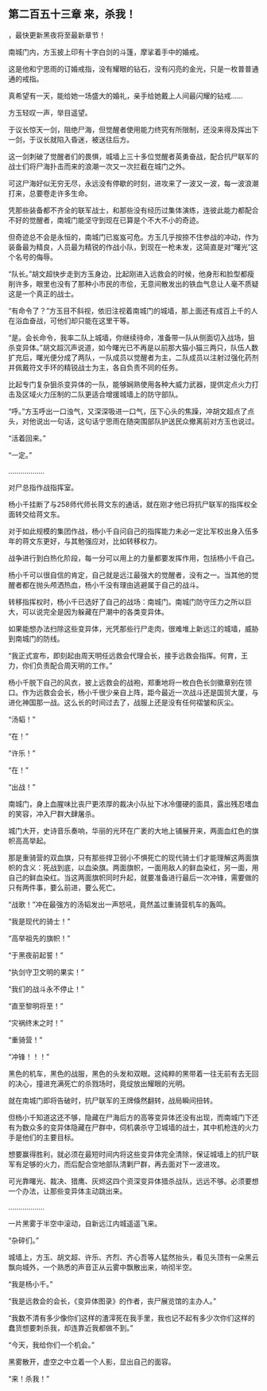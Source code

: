## 第二百五十三章 来，杀我！
，最快更新黑夜将至最新章节！

南城门内，方玉披上印有十字白剑的斗篷，摩挲着手中的婚戒。

这是他和宁思雨的订婚戒指，没有耀眼的钻石，没有闪亮的金光，只是一枚普普通通的戒指。

真希望有一天，能给她一场盛大的婚礼，亲手给她戴上人间最闪耀的钻戒……

方玉轻叹一声，举目遥望。

于议长惊天一剑，阻绝尸海，但觉醒者使用能力终究有所限制，还没来得及挥出下一剑，于议长就陷入昏迷，被送往后方。

这一剑刺破了觉醒者们的畏惧，城墙上三十多位觉醒者英勇奋战，配合抗尸联军的战士们将尸海扑击而来的浪潮一次又一次拦截在城门之外。

可这尸海好似无穷无尽，永远没有停歇的时刻，进攻来了一波又一波，每一波浪潮打来，总要卷走许多生命。

凭那些装备都不齐全的联军战士，和那些没有经历过集体演练，连彼此能力都配合不好的觉醒者，南城门能坚守到现在已算是个不大不小的奇迹。

但奇迹总不会是永恒的，南城门已岌岌可危。方玉几乎按捺不住参战的冲动，作为装备最为精良，人员最为精锐的作战小队，到现在一枪未发，这简直是对“曙光”这个名号的侮辱。

“队长。”胡文超快步走到方玉身边，比起刚进入远救会的时候，他身形和脸型都瘦削许多，眼里也没有了那种小市民的市侩，无意间散发出的铁血气息让人毫不质疑这是一个真正的战士。

“有命令了？”方玉目不斜视，依旧注视着南城门的城墙，那上面还有成百上千的人在浴血奋战，可他们却只能在这里干等。

“是。会长命令，我率二队上城墙，你继续待命，准备带一队从侧面切入战场，狙杀变异体。”胡文超沉声说道，如今曙光已不再是以前那大猫小猫三两只，队伍人数扩充后，曙光便分成了两队，一队成员以觉醒者为主，二队成员以注射过强化药剂并佩戴符文手环的精锐战士为主，各自负责不同的任务。

比起专门复杂狙杀变异体的一队，能够娴熟使用各种大威力武器，提供定点火力打击及区域火力压制的二队更适合增援城墙上的防守部队。

“呼。”方玉呼出一口浊气，又深深吸进一口气，压下心头的焦躁，冲胡文超点了点头，对他说出一句话，这句话宁思雨在随突围部队护送民众撤离前对方玉也说过。

“活着回来。”

“一定。”

………………

对尸总指作战指挥室。

杨小千挂断了与258师代师长蒋文东的通话，就在刚才他已将抗尸联军的指挥权全面转交给蒋文东。

对于如此规模的集团作战，杨小千自问自己的指挥能力未必一定比军校出身入伍多年的蒋文东更好，与其勉强应对，比如转移权力。

战争进行到白热化阶段，每一分可以用上的力量都要发挥作用，包括杨小千自己。

杨小千可以很自信的肯定，自己就是远江最强大的觉醒者，没有之一。当其他的觉醒者都在抛头颅洒热血，杨小千没有理由逃避属于自己的战斗。

转移指挥权时，杨小千已选好了自己的战场：南城门。南城门防守压力之所以巨大，可以说完全是因为躲藏在尸潮中的各类变异体。

如果能想办法扫除这些变异体，光凭那些行尸走肉，很难堆上新远江的城墙，威胁到南城门的防线。

“我正式宣布，即刻起由周天明任远救会代理会长，接手远救会指挥。何育，王力，你们负责配合周天明的工作。”

杨小千脱下自己的风衣，披上远救会的战袍，郑重地将一枚白色长剑徽章别在领口。作为远救会会长，杨小千很少亲自上阵，距今最近一次战斗还是国贸大厦，与进化神国那一战。这么长的时间过去了，战服上还是没有任何褶皱和灰尘。

“汤韬！”

“在！”

“许乐！”

“在！”

“出战！”

南城门，身上血腥味比丧尸更浓厚的裁决小队扯下冰冷僵硬的面具，露出残忍嗜血的笑容，冲入尸群大肆屠杀。

城门大开，史诗音乐奏响，华丽的光环在广袤的大地上铺展开来，两面血红色的旗帜高高举起。

那是重骑营的双血旗，只有那些捍卫弱小不惧死亡的现代骑士们才能理解这两面旗帜的含义：死战到底，以血染旗。两面旗帜，一面用敌人的鲜血染红，另一面，用自己的鲜血染红。当这两面旗帜同时升起，就要准备进行最后一次冲锋，需要做的只有两件事，要么前进，要么死亡。

“战歌！”冲在最强方的汤韬发出一声怒吼，竟然盖过重骑营机车的轰鸣。

“我是现代的骑士！”

“高举祖先的旗帜！”

“于黑夜前起誓！”

“执剑守卫文明的果实！”

“我们的战斗永不停止！”

“直至黎明将至！”

“灾祸终末之时！”

“重骑营！”

“冲锋！！！”

黑色的机车，黑色的战服，黑色的头发和双眼。这纯粹的黑带着一往无前有去无回的决心，撞进充满死亡的杀戮场时，竟绽放出耀眼的光明。

就在南城门即将告破时，抗尸联军的王牌倏然翻转，战局瞬间扭转。

但杨小千知道这还不够，隐藏在尸海后方的高等变异体还没有出现，而南城门下还有为数众多的变异体隐藏在尸群中，伺机袭杀守卫城墙的战士，其中机枪连的火力手是他们的主要目标。

想要赢得胜利，就必须在最短时间内将这些变异体完全清除，保证城墙上的抗尸联军有足够的火力，而后配合空地部队清剿尸群，再去面对下一波进攻。

可光靠曙光、裁决、猎鹰、灰烬这四个资深变异体猎杀战队，远远不够。必须要想一个办法，让那些变异体主动跳出来。

………………

一片黑雾于半空中滚动，自新远江内城遥遥飞来。

“杂碎们。”

城墙上，方玉、胡文超、许乐、齐烈、齐心吾等人猛然抬头，看见头顶有一朵黑云飘向城外，一个熟悉的声音正从云雾中飘散出来，响彻半空。

“我是杨小千。”

“我是远救会的会长，《变异体图录》的作者，丧尸展览馆的主办人。”

“我数不清有多少像你们这样的渣滓死在我手里，我也记不起有多少次你们这样的蠢货想要刺杀我，却连靠近我都做不到。”

“今天，我给你们一个机会。”

黑雾散开，虚空之中立着一个人影，显出自己的面容。

“来！杀我！”

